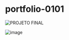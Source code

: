 # portfolio-0101

![PROJETO FINAL](https://github.com/aesir0101/portfolio-0101/assets/84733192/91401218-63fa-4ab1-9af1-c32009cfa906)


![image](https://github.com/aesir0101/portfolio-0101/assets/84733192/a7f8eafe-ef11-4ec2-b026-b5d191c2b35e)


